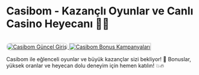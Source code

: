 # Casibom - Kazançlı Oyunlar ve Canlı Casino Heyecanı 🎰🔥

<a href="https://cutt.ly/Je07CnaE" title="Tıkla Siteye Git">
    <img src="https://i.ibb.co/XS3cKq9/Ekran-Resmi-2024-09-13-20-40-30.png" alt="Casibom Güncel Giriş" style="max-width: 100%; border: 2px solid #ddd; border-radius: 10px;">
</a>
<a href="https://cutt.ly/Je07CnaE" title="Casibom">
    <img src="https://i.ibb.co/XS3cKq9/Ekran-Resmi-2024-09-13-20-40-30.png" alt="Casibom Bonus Kampanyaları" style="max-width: 100%; border: 2px solid #ddd; margin-top: 15px;">
</a>

Casibom ile eğlenceli oyunlar ve büyük kazançlar sizi bekliyor! 🎉 Bonuslar, yüksek oranlar ve heyecan dolu deneyim için hemen katılın! 💥🔥
